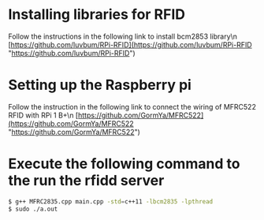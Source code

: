 # Installing libraries for RFID
Follow the instructions in the following link to install bcm2853 library\n
[https://github.com/luvbum/RPi-RFID](https://github.com/luvbum/RPi-RFID "https://github.com/luvbum/RPi-RFID")

# Setting up the Raspberry pi
Follow the instruction in the following link to connect the wiring of MFRC522 RFID with RPi 1 B+\n
[https://github.com/GormYa/MFRC522](https://github.com/GormYa/MFRC522 "https://github.com/GormYa/MFRC522")

# Execute the following command to the run the rfidd server
``` sh
$ g++ MFRC2835.cpp main.cpp -std=c++11 -lbcm2835 -lpthread
$ sudo ./a.out
```
